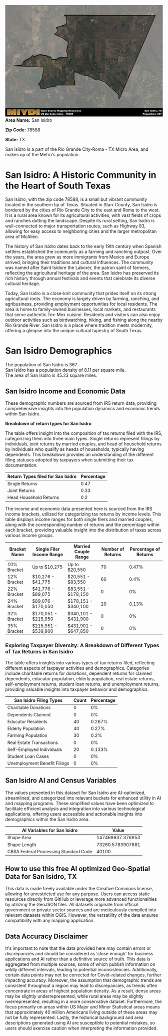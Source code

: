 ![Image Alt Text](../_images/78588.png)
**Area Name:** San Isidro

**Zip Code:** 78588

**State:** TX

San Isidro is a part of the Rio Grande City-Roma - TX Micro Area, and makes up  of the Metro's population.  

# San Isidro: A Historic Community in the Heart of South Texas  
San Isidro, with the zip code 78588, is a small but vibrant community located in the southern tip of Texas. Situated in Starr County, San Isidro is bordered by the cities of Rio Grande City to the east and Roma to the west. It is a rural area known for its agricultural activities, with vast fields of crops and ranches dotting the landscape. Despite its rural setting, San Isidro is well-connected to major transportation routes, such as Highway 83, allowing for easy access to neighboring cities and the larger metropolitan area of McAllen.

The history of San Isidro dates back to the early 19th century when Spanish settlers established the community as a farming and ranching outpost. Over the years, the area grew as more immigrants from Mexico and Europe arrived, bringing their traditions and cultural influences. The community was named after Saint Isidore the Laborer, the patron saint of farmers, reflecting the agricultural heritage of the area. San Isidro has preserved its rich history through annual festivals and events that celebrate its diverse cultural heritage.

Today, San Isidro is a close-knit community that prides itself on its strong agricultural roots. The economy is largely driven by farming, ranching, and agribusiness, providing employment opportunities for local residents. The area is home to family-owned businesses, local markets, and restaurants that serve authentic Tex-Mex cuisine. Residents and visitors can also enjoy outdoor activities such as birdwatching, hiking, and fishing along the nearby Rio Grande River. San Isidro is a place where tradition meets modernity, offering a glimpse into the unique cultural tapestry of South Texas.

# San Isidro Demographics

The population of San Isidro is 367.  
San Isidro has a population density of 8.11 per square mile.  
The area of San Isidro is 45.23 square miles.  

## San Isidro Income and Economic Data

These demographic numbers are sourced from IRS return data, providing comprehensive insights into the population dynamics and economic trends within San Isidro.

**Breakdown of return types for San Isidro**

The table offers insight into the composition of tax returns filed with the IRS, categorizing them into three main types. Single returns represent filings by individuals, joint returns by married couples, and head of household returns by individuals who qualify as heads of households, typically having dependents. This breakdown provides an understanding of the different filing statuses adopted by taxpayers when submitting their tax documentation.

| Return Types filed for San Isidro                              | Percentage          |
|----------------------------------------------------------|---------------------|
| Single Returns                                            | 0.47 |
| Joint Returns                                             | 0.33 |
| Head Household Returns                                    | 0.2 |

The income and economic data presented here is sourced from the IRS income brackets, utilized for categorizing tax returns by income levels. This table displays income ranges for both single filers and married couples, along with the corresponding number of returns and the percentage within each bracket, providing valuable insight into the distribution of taxes across various income groups.

| Bracket Name       | Single Filer Income Range | Married Couple Range | Number of Returns | Percentage of Returns |
|--------------------|----------------------------|----------------------|-------------------|-----------------------|
| 10% Bracket        | Up to $10,275              | Up to $20,550        | 70 | 0.47% |
| 12% Bracket        | $10,276 - $41,775          | $20,551 - $83,550    | 60 | 0.4% |
| 22% Bracket        | $41,776 - $89,075          | $83,551 - $178,150   | 0 | 0% |
| 24% Bracket        | $89,076 - $170,050         | $178,151 - $340,100  | 20 | 0.13% |
| 32% Bracket        | $170,051 - $215,950        | $340,101 - $431,900  | 0 | 0% |
| 35% Bracket        | $215,951 - $539,900        | $431,901 - $647,850  | 0 | 0% |

### Exploring Taxpayer Diversity: A Breakdown of Different Types of Tax Returns in San Isidro

The table offers insights into various types of tax returns filed, reflecting different aspects of taxpayer activities and demographics. Categories include charitable returns for donations, dependent returns for claimed dependents, educator population, elderly population, real estate returns, self-employment returns, student loan returns, and unemployment returns, providing valuable insights into taxpayer behavior and demographics.

| San Isidro Filing Types                    | Count | Percentage |
|--------------------------------------|-------|------------|
| Charitable Donations                 | 0 | 0% |
| Dependents Claimed                   | 0 | 0% |
| Educator Residents                   | 40 | 0.267% |
| Elderly Population                   | 40 | 0.27% |
| Farming Population                   | 30 | 0.2% |
| Real Estate Transactions             | 0 | 0% |
| Self-Employed Individuals            | 20 | 0.133% |
| Student Loan Cases                   | 0 | 0% |
| Unemployment Benefit Filings         | 0 | 0% |

## San Isidro AI and Census Variables

The values presented in this dataset for San Isidro are AI-optimized, streamlined, and categorized into relevant buckets for enhanced utility in AI and mapping programs. These simplified values have been optimized to facilitate efficient analysis and integration into various technological applications, offering users accessible and actionable insights into demographics within the San Isidro area.

| AI Variables for San Isidro | Value |
|-------------|-------|
| Shape Area | 147469637.376953 |
| Shape Length | 73260.5783907881 |
| CBSA Federal Processing Standard Code | 40100 |

## How to use this free AI optimized Geo-Spatial Data for San Isidro, TX

This data is made freely available under the Creative Commons license, allowing for unrestricted use for any purpose. Users can access static resources directly from GitHub or leverage more advanced functionalities by utilizing the GeoJSON files. All datasets originate from official government or private sector sources and are meticulously compiled into relevant datasets within QGIS. However, the versatility of the data ensures compatibility with any mapping application.

## Data Accuracy Disclaimer
It's important to note that the data provided here may contain errors or discrepancies and should be considered as 'close enough' for business applications and AI rather than a definitive source of truth. This data is aggregated from multiple sources, some of which publish information on wildly different intervals, leading to potential inconsistencies. Additionally, certain data points may not be corrected for Covid-related changes, further impacting accuracy. Moreover, the assumption that demographic trends are consistent throughout a region may lead to discrepancies, as trends often concentrate in areas of highest population density. As a result, dense areas may be slightly underrepresented, while rural areas may be slightly overrepresented, resulting in a more conservative dataset. Furthermore, the focus primarily on areas within US Major and Minor Statistical areas means that approximately 40 million Americans living outside of these areas may not be fully represented. Lastly, the historical background and area descriptions generated using AI are susceptible to potential mistakes, so users should exercise caution when interpreting the information provided.
